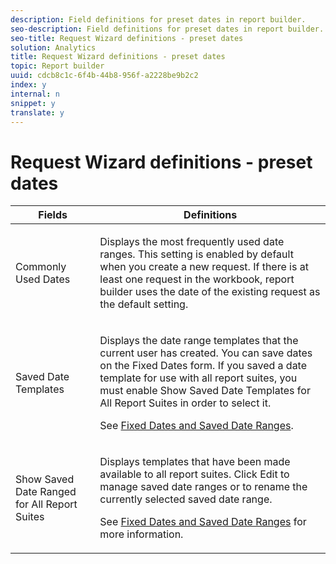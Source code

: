 ```yaml
---
description: Field definitions for preset dates in report builder.
seo-description: Field definitions for preset dates in report builder.
seo-title: Request Wizard definitions - preset dates
solution: Analytics
title: Request Wizard definitions - preset dates
topic: Report builder
uuid: cdcb8c1c-6f4b-44b8-956f-a2228be9b2c2
index: y
internal: n
snippet: y
translate: y
---
```


# Request Wizard definitions - preset dates


<table id="table_620F3BD3FD1B4C85A0319107EC03D54F"> 
 <thead> 
  <tr> 
   <th colname="col1" class="entry"> Fields </th> 
   <th colname="col2" class="entry"> Definitions </th> 
  </tr> 
 </thead>
 <tbody> 
  <tr> 
   <td colname="col1"> <p>Commonly Used Dates </p> </td> 
   <td colname="col2"> <p>Displays the most frequently used date ranges. This setting is enabled by default when you create a new request. If there is at least one request in the workbook, report builder uses the date of the existing request as the default setting. </p> </td> 
  </tr> 
  <tr> 
   <td colname="col1"> <p> Saved Date Templates </p> </td> 
   <td colname="col2"> <p>Displays the date range templates that the current user has created. You can save dates on the <span class="wintitle"> Fixed Dates</span> form. If you saved a date template for use with all report suites, you must enable <span class="wintitle"> Show Saved Date Templates for All Report Suites</span> in order to select it. </p> <p>See <a href="../../../../report_builder_bucket/data_requests/configuring_report_dates/t_fixed_dates_and_saved_date_ranges.md#task_8C234FA8F90C4A168C09EF527D7FF445" type="task" format="dita" scope="local"> Fixed Dates and Saved Date Ranges</a>. </p> </td> 
  </tr> 
  <tr> 
   <td colname="col1"> <p>Show Saved Date Ranged for All Report Suites </p> </td> 
   <td colname="col2"> <p> Displays templates that have been made available to all report suites. Click <span class="wintitle"> Edit</span> to manage saved date ranges or to rename the currently selected saved date range. </p> <p>See <a href="../../../../report_builder_bucket/data_requests/configuring_report_dates/t_fixed_dates_and_saved_date_ranges.md#task_8C234FA8F90C4A168C09EF527D7FF445" type="task" format="dita" scope="local"> Fixed Dates and Saved Date Ranges</a> for more information. </p> </td> 
  </tr> 
 </tbody> 
</table>

